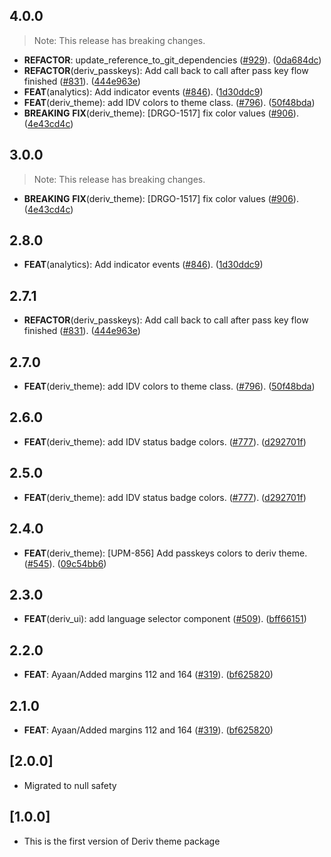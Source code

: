 ## 4.0.0

> Note: This release has breaking changes.

 - **REFACTOR**: update_reference_to_git_dependencies ([#929](https://github.com/deriv-com/flutter-deriv-packages.git/issues/929)). ([0da684dc](https://github.com/deriv-com/flutter-deriv-packages.git/commit/0da684dc56251fe01991f6a5e36b76b627b379fd))
 - **REFACTOR**(deriv_passkeys): Add call back to call after pass key flow finished ([#831](https://github.com/deriv-com/flutter-deriv-packages.git/issues/831)). ([444e963e](https://github.com/deriv-com/flutter-deriv-packages.git/commit/444e963e949334ae81b170c73c1a35afad7a1e0e))
 - **FEAT**(analytics): Add indicator events ([#846](https://github.com/deriv-com/flutter-deriv-packages.git/issues/846)). ([1d30ddc9](https://github.com/deriv-com/flutter-deriv-packages.git/commit/1d30ddc9c7510e280cc90fc7e1308b945d5758ed))
 - **FEAT**(deriv_theme): add IDV colors to theme class. ([#796](https://github.com/deriv-com/flutter-deriv-packages.git/issues/796)). ([50f48bda](https://github.com/deriv-com/flutter-deriv-packages.git/commit/50f48bda345f75e01bf083a1c3233755951dd25c))
 - **BREAKING** **FIX**(deriv_theme): [DRGO-1517] fix color values ([#906](https://github.com/deriv-com/flutter-deriv-packages.git/issues/906)). ([4e43cd4c](https://github.com/deriv-com/flutter-deriv-packages.git/commit/4e43cd4c8d8a0f250cab2ffec261cac7af53df03))

## 3.0.0

> Note: This release has breaking changes.

 - **BREAKING** **FIX**(deriv_theme): [DRGO-1517] fix color values ([#906](https://github.com/regentmarkets/flutter-deriv-packages/issues/906)). ([4e43cd4c](https://github.com/regentmarkets/flutter-deriv-packages/commit/4e43cd4c8d8a0f250cab2ffec261cac7af53df03))

## 2.8.0

 - **FEAT**(analytics): Add indicator events ([#846](https://github.com/regentmarkets/flutter-deriv-packages/issues/846)). ([1d30ddc9](https://github.com/regentmarkets/flutter-deriv-packages/commit/1d30ddc9c7510e280cc90fc7e1308b945d5758ed))

## 2.7.1

 - **REFACTOR**(deriv_passkeys): Add call back to call after pass key flow finished ([#831](https://github.com/regentmarkets/flutter-deriv-packages/issues/831)). ([444e963e](https://github.com/regentmarkets/flutter-deriv-packages/commit/444e963e949334ae81b170c73c1a35afad7a1e0e))

## 2.7.0

 - **FEAT**(deriv_theme): add IDV colors to theme class. ([#796](https://github.com/regentmarkets/flutter-deriv-packages/issues/796)). ([50f48bda](https://github.com/regentmarkets/flutter-deriv-packages/commit/50f48bda345f75e01bf083a1c3233755951dd25c))

## 2.6.0

 - **FEAT**(deriv_theme): add IDV status badge colors. ([#777](https://github.com/regentmarkets/flutter-deriv-packages/issues/777)). ([d292701f](https://github.com/regentmarkets/flutter-deriv-packages/commit/d292701f00c1f8122a06d77860cdb528712aa694))

## 2.5.0

 - **FEAT**(deriv_theme): add IDV status badge colors. ([#777](https://github.com/regentmarkets/flutter-deriv-packages/issues/777)). ([d292701f](https://github.com/regentmarkets/flutter-deriv-packages/commit/d292701f00c1f8122a06d77860cdb528712aa694))

## 2.4.0

 - **FEAT**(deriv_theme): [UPM-856] Add passkeys colors to deriv theme. ([#545](https://github.com/regentmarkets/flutter-deriv-packages/issues/545)). ([09c54bb6](https://github.com/regentmarkets/flutter-deriv-packages/commit/09c54bb6572d5c8ec0454cf41c8ef282b89f2689))

## 2.3.0

 - **FEAT**(deriv_ui): add language selector component ([#509](https://github.com/regentmarkets/flutter-deriv-packages/issues/509)). ([bff66151](https://github.com/regentmarkets/flutter-deriv-packages/commit/bff661513f330d014154657fbf170b75512dc180))

## 2.2.0

 - **FEAT**: Ayaan/Added margins 112 and 164 ([#319](https://github.com/regentmarkets/flutter-deriv-packages/issues/319)). ([bf625820](https://github.com/regentmarkets/flutter-deriv-packages/commit/bf6258206b4bb4cbdd1ef6744e07e2adb8d0d5ee))

## 2.1.0

 - **FEAT**: Ayaan/Added margins 112 and 164 ([#319](https://github.com/regentmarkets/flutter-deriv-packages/issues/319)). ([bf625820](https://github.com/regentmarkets/flutter-deriv-packages/commit/bf6258206b4bb4cbdd1ef6744e07e2adb8d0d5ee))

## [2.0.0]
- Migrated to null safety

## [1.0.0]
- This is the first version of Deriv theme package
